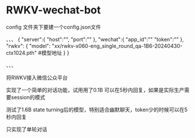 # RWKV-wechat-bot

config 文件夹下要建一个config.json文件

、、、
{
    "server":{
        "host":"",
        "port":""
    },
    "wechat":{
        "app_id":""
        "token":""
    },
    "rwkv": {
        "model": "xx/rwkv-x060-eng_single_round_qa-1B6-20240430-ctx1024.pth" #模型地址
    }
}

、、、

将RWKV接入微信公众平台

实现了一个简单的对话功能，试用用了0.1B 可以在5秒内回复，如果是实际生产需要session的模式

测试了1.6B state turning后的模型，特别适合幽默聊天，token少的时候可以在5秒内回复

只实现了单轮对话
